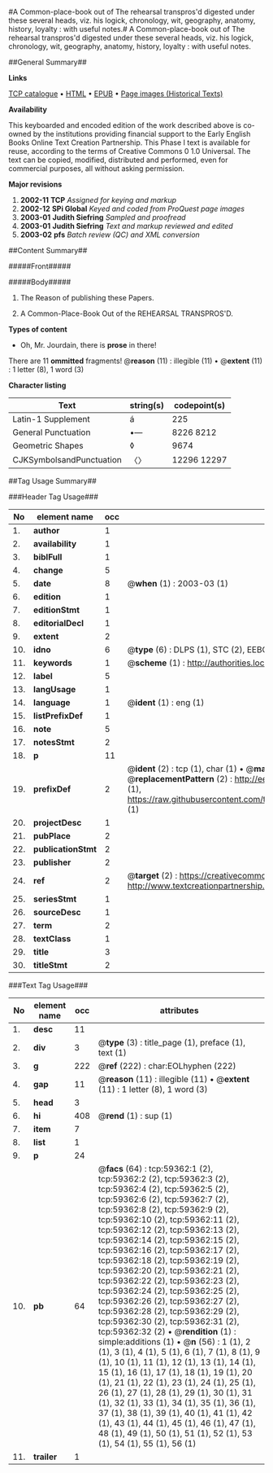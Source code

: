 #A Common-place-book out of The rehearsal transpros'd digested under these several heads, viz. his logick, chronology, wit, geography, anatomy, history, loyalty : with useful notes.#
A Common-place-book out of The rehearsal transpros'd digested under these several heads, viz. his logick, chronology, wit, geography, anatomy, history, loyalty : with useful notes.

##General Summary##

**Links**

[TCP catalogue](http://www.ota.ox.ac.uk/tcp/)  • 
[HTML](http://tei.it.ox.ac.uk/tcp/Texts-HTML/free/A52/A52130.html)  • 
[EPUB](http://tei.it.ox.ac.uk/tcp/Texts-EPUB/free/A52/A52130.epub) • 
[Page images (Historical Texts)](https://data.historicaltexts.jisc.ac.uk/view?pubId=eebo-12311211e&pageId=eebo-12311211e-59362-1)

**Availability**

This keyboarded and encoded edition of the
	       work described above is co-owned by the institutions
	       providing financial support to the Early English Books
	       Online Text Creation Partnership. This Phase I text is
	       available for reuse, according to the terms of Creative
	       Commons 0 1.0 Universal. The text can be copied,
	       modified, distributed and performed, even for
	       commercial purposes, all without asking permission.

**Major revisions**

1. __2002-11__ __TCP__ *Assigned for keying and markup*
1. __2002-12__ __SPi Global__ *Keyed and coded from ProQuest page images*
1. __2003-01__ __Judith Siefring__ *Sampled and proofread*
1. __2003-01__ __Judith Siefring__ *Text and markup reviewed and edited*
1. __2003-02__ __pfs__ *Batch review (QC) and XML conversion*

##Content Summary##

#####Front#####

#####Body#####

1. The Reason of publishing these Papers.

1. A Common-Place-Book Out of the REHEARSAL TRANSPROS'D.

**Types of content**

  * Oh, Mr. Jourdain, there is **prose** in there!

There are 11 **ommitted** fragments! 
 @__reason__ (11) : illegible (11)  •  @__extent__ (11) : 1 letter (8), 1 word (3)

**Character listing**


|Text|string(s)|codepoint(s)|
|---|---|---|
|Latin-1 Supplement|á|225|
|General Punctuation|•—|8226 8212|
|Geometric Shapes|◊|9674|
|CJKSymbolsandPunctuation|〈〉|12296 12297|

##Tag Usage Summary##

###Header Tag Usage###

|No|element name|occ|attributes|
|---|---|---|---|
|1.|__author__|1||
|2.|__availability__|1||
|3.|__biblFull__|1||
|4.|__change__|5||
|5.|__date__|8| @__when__ (1) : 2003-03 (1)|
|6.|__edition__|1||
|7.|__editionStmt__|1||
|8.|__editorialDecl__|1||
|9.|__extent__|2||
|10.|__idno__|6| @__type__ (6) : DLPS (1), STC (2), EEBO-CITATION (1), OCLC (1), VID (1)|
|11.|__keywords__|1| @__scheme__ (1) : http://authorities.loc.gov/ (1)|
|12.|__label__|5||
|13.|__langUsage__|1||
|14.|__language__|1| @__ident__ (1) : eng (1)|
|15.|__listPrefixDef__|1||
|16.|__note__|5||
|17.|__notesStmt__|2||
|18.|__p__|11||
|19.|__prefixDef__|2| @__ident__ (2) : tcp (1), char (1)  •  @__matchPattern__ (2) : ([0-9\-]+):([0-9IVX]+) (1), (.+) (1)  •  @__replacementPattern__ (2) : http://eebo.chadwyck.com/downloadtiff?vid=$1&page=$2 (1), https://raw.githubusercontent.com/textcreationpartnership/Texts/master/tcpchars.xml#$1 (1)|
|20.|__projectDesc__|1||
|21.|__pubPlace__|2||
|22.|__publicationStmt__|2||
|23.|__publisher__|2||
|24.|__ref__|2| @__target__ (2) : https://creativecommons.org/publicdomain/zero/1.0/ (1), http://www.textcreationpartnership.org/docs/. (1)|
|25.|__seriesStmt__|1||
|26.|__sourceDesc__|1||
|27.|__term__|2||
|28.|__textClass__|1||
|29.|__title__|3||
|30.|__titleStmt__|2||


###Text Tag Usage###

|No|element name|occ|attributes|
|---|---|---|---|
|1.|__desc__|11||
|2.|__div__|3| @__type__ (3) : title_page (1), preface (1), text (1)|
|3.|__g__|222| @__ref__ (222) : char:EOLhyphen (222)|
|4.|__gap__|11| @__reason__ (11) : illegible (11)  •  @__extent__ (11) : 1 letter (8), 1 word (3)|
|5.|__head__|3||
|6.|__hi__|408| @__rend__ (1) : sup (1)|
|7.|__item__|7||
|8.|__list__|1||
|9.|__p__|24||
|10.|__pb__|64| @__facs__ (64) : tcp:59362:1 (2), tcp:59362:2 (2), tcp:59362:3 (2), tcp:59362:4 (2), tcp:59362:5 (2), tcp:59362:6 (2), tcp:59362:7 (2), tcp:59362:8 (2), tcp:59362:9 (2), tcp:59362:10 (2), tcp:59362:11 (2), tcp:59362:12 (2), tcp:59362:13 (2), tcp:59362:14 (2), tcp:59362:15 (2), tcp:59362:16 (2), tcp:59362:17 (2), tcp:59362:18 (2), tcp:59362:19 (2), tcp:59362:20 (2), tcp:59362:21 (2), tcp:59362:22 (2), tcp:59362:23 (2), tcp:59362:24 (2), tcp:59362:25 (2), tcp:59362:26 (2), tcp:59362:27 (2), tcp:59362:28 (2), tcp:59362:29 (2), tcp:59362:30 (2), tcp:59362:31 (2), tcp:59362:32 (2)  •  @__rendition__ (1) : simple:additions (1)  •  @__n__ (56) : 1 (1), 2 (1), 3 (1), 4 (1), 5 (1), 6 (1), 7 (1), 8 (1), 9 (1), 10 (1), 11 (1), 12 (1), 13 (1), 14 (1), 15 (1), 16 (1), 17 (1), 18 (1), 19 (1), 20 (1), 21 (1), 22 (1), 23 (1), 24 (1), 25 (1), 26 (1), 27 (1), 28 (1), 29 (1), 30 (1), 31 (1), 32 (1), 33 (1), 34 (1), 35 (1), 36 (1), 37 (1), 38 (1), 39 (1), 40 (1), 41 (1), 42 (1), 43 (1), 44 (1), 45 (1), 46 (1), 47 (1), 48 (1), 49 (1), 50 (1), 51 (1), 52 (1), 53 (1), 54 (1), 55 (1), 56 (1)|
|11.|__trailer__|1||
